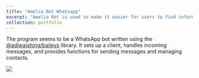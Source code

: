 ```yaml
---
title: "Amelia Bot Whatsapp"
excerpt: "Amelia Bot is used to make it easier for users to find information<br/><img src='/images/amelia-whatsapp.png' height="250" width="250">"
collection: portfolio
---
```


The program seems to be a WhatsApp bot written using the [@adiwajshing/baileys](https://www.npmjs.com/package/@adiwajshing/baileys) library. It sets up a client, handles incoming messages, and provides functions for sending messages and managing contacts.

<a href="http://wa.me/628978166442?text=!menu"><img src="https://github.com/Julius-Ulee/julius-ulee.github.io/assets/61336116/20009638-d27d-4886-b8c9-03b3d96f0016"></a>
